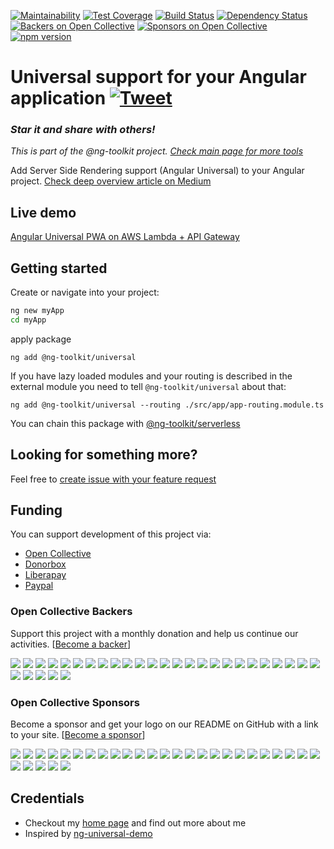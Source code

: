 [![Maintainability](https://api.codeclimate.com/v1/badges/feb1889ed8bd09672fae/maintainability)](https://codeclimate.com/github/maciejtreder/ng-toolkit/maintainability)
[![Test Coverage](https://api.codeclimate.com/v1/badges/feb1889ed8bd09672fae/test_coverage)](https://codeclimate.com/github/maciejtreder/ng-toolkit/test_coverage) 
[![Build Status](https://travis-ci.org/maciejtreder/ng-toolkit.png)](https://travis-ci.org/maciejtreder/ng-toolkit)
[![Dependency Status](https://david-dm.org/maciejtreder/ng-toolkit.svg)](https://david-dm.org/maciejtreder/ng-toolkit)
[![Backers on Open Collective](https://opencollective.com/ng-toolkit/backers/badge.svg)](#backers) 
[![Sponsors on Open Collective](https://opencollective.com/ng-toolkit/sponsors/badge.svg)](#sponsors)
[![npm version](https://badge.fury.io/js/%40ng-toolkit%2Funiversal.svg)](https://badge.fury.io/js/%40ng-toolkit%2Funiversal)

# Universal support for your Angular application [![Tweet](https://img.shields.io/twitter/url/http/shields.io.svg?style=social&logo=twitter)](https://twitter.com/intent/tweet?text=Just%20started%20using%20@ng-toolkit/universal&url=https://github.com/maciejtreder/ng-toolkit&via=maciejtreder&hashtags=angular,pwa,webapp,software,developers,serverless,firebase)

### _**Star it and share with others!**_
_This is part of the @ng-toolkit project. [Check main page for more tools](https://github.com/maciejtreder/ng-toolkit)_

Add Server Side Rendering support (Angular Universal) to your Angular project.
[Check deep overview article on Medium](https://medium.com/@maciejtreder/angular-server-side-rendering-with-ng-toolkit-universal-c08479ca688)

## Live demo
[Angular Universal PWA on AWS Lambda + API Gateway](https://www.angular-toolkit.maciejtreder.com)

## Getting started
Create or navigate into your project:
```bash
ng new myApp
cd myApp
```
apply package

```
ng add @ng-toolkit/universal
```

If you have lazy loaded modules and your routing is described in the external module you need to tell `@ng-toolkit/universal` about that:
```
ng add @ng-toolkit/universal --routing ./src/app/app-routing.module.ts 
```

You can chain this package with [@ng-toolkit/serverless](https://github.com/maciejtreder/ng-toolkit/blob/master/schematics/serverless)

## <a name="question"></a> Looking for something more?
Feel free to [create issue with your feature request](https://github.com/maciejtreder/angular-toolkit/issues/new)

## <a name="funding"></a> Funding

You can support development of this project via:
- [Open Collective](https://opencollective.com/ng-toolkit)
- [Donorbox](https://donorbox.org/ng-toolkit)
- [Liberapay](https://liberapay.com/maciejtreder/donate)
- [Paypal](https://www.paypal.me/ngtoolkit)


### Open Collective Backers

Support this project with a monthly donation and help us continue our activities. [[Become a backer](https://opencollective.com/ng-toolkit#backer)]

<a href="https://opencollective.com/ng-toolkit/backer/0/website" target="_blank"><img src="https://opencollective.com/ng-toolkit/backer/0/avatar.svg"></a>
<a href="https://opencollective.com/ng-toolkit/backer/1/website" target="_blank"><img src="https://opencollective.com/ng-toolkit/backer/1/avatar.svg"></a>
<a href="https://opencollective.com/ng-toolkit/backer/2/website" target="_blank"><img src="https://opencollective.com/ng-toolkit/backer/2/avatar.svg"></a>
<a href="https://opencollective.com/ng-toolkit/backer/3/website" target="_blank"><img src="https://opencollective.com/ng-toolkit/backer/3/avatar.svg"></a>
<a href="https://opencollective.com/ng-toolkit/backer/4/website" target="_blank"><img src="https://opencollective.com/ng-toolkit/backer/4/avatar.svg"></a>
<a href="https://opencollective.com/ng-toolkit/backer/5/website" target="_blank"><img src="https://opencollective.com/ng-toolkit/backer/5/avatar.svg"></a>
<a href="https://opencollective.com/ng-toolkit/backer/6/website" target="_blank"><img src="https://opencollective.com/ng-toolkit/backer/6/avatar.svg"></a>
<a href="https://opencollective.com/ng-toolkit/backer/7/website" target="_blank"><img src="https://opencollective.com/ng-toolkit/backer/7/avatar.svg"></a>
<a href="https://opencollective.com/ng-toolkit/backer/8/website" target="_blank"><img src="https://opencollective.com/ng-toolkit/backer/8/avatar.svg"></a>
<a href="https://opencollective.com/ng-toolkit/backer/9/website" target="_blank"><img src="https://opencollective.com/ng-toolkit/backer/9/avatar.svg"></a>
<a href="https://opencollective.com/ng-toolkit/backer/10/website" target="_blank"><img src="https://opencollective.com/ng-toolkit/backer/10/avatar.svg"></a>
<a href="https://opencollective.com/ng-toolkit/backer/11/website" target="_blank"><img src="https://opencollective.com/ng-toolkit/backer/11/avatar.svg"></a>
<a href="https://opencollective.com/ng-toolkit/backer/12/website" target="_blank"><img src="https://opencollective.com/ng-toolkit/backer/12/avatar.svg"></a>
<a href="https://opencollective.com/ng-toolkit/backer/13/website" target="_blank"><img src="https://opencollective.com/ng-toolkit/backer/13/avatar.svg"></a>
<a href="https://opencollective.com/ng-toolkit/backer/14/website" target="_blank"><img src="https://opencollective.com/ng-toolkit/backer/14/avatar.svg"></a>
<a href="https://opencollective.com/ng-toolkit/backer/15/website" target="_blank"><img src="https://opencollective.com/ng-toolkit/backer/15/avatar.svg"></a>
<a href="https://opencollective.com/ng-toolkit/backer/16/website" target="_blank"><img src="https://opencollective.com/ng-toolkit/backer/16/avatar.svg"></a>
<a href="https://opencollective.com/ng-toolkit/backer/17/website" target="_blank"><img src="https://opencollective.com/ng-toolkit/backer/17/avatar.svg"></a>
<a href="https://opencollective.com/ng-toolkit/backer/18/website" target="_blank"><img src="https://opencollective.com/ng-toolkit/backer/18/avatar.svg"></a>
<a href="https://opencollective.com/ng-toolkit/backer/19/website" target="_blank"><img src="https://opencollective.com/ng-toolkit/backer/19/avatar.svg"></a>
<a href="https://opencollective.com/ng-toolkit/backer/20/website" target="_blank"><img src="https://opencollective.com/ng-toolkit/backer/20/avatar.svg"></a>
<a href="https://opencollective.com/ng-toolkit/backer/21/website" target="_blank"><img src="https://opencollective.com/ng-toolkit/backer/21/avatar.svg"></a>
<a href="https://opencollective.com/ng-toolkit/backer/22/website" target="_blank"><img src="https://opencollective.com/ng-toolkit/backer/22/avatar.svg"></a>
<a href="https://opencollective.com/ng-toolkit/backer/23/website" target="_blank"><img src="https://opencollective.com/ng-toolkit/backer/23/avatar.svg"></a>
<a href="https://opencollective.com/ng-toolkit/backer/24/website" target="_blank"><img src="https://opencollective.com/ng-toolkit/backer/24/avatar.svg"></a>
<a href="https://opencollective.com/ng-toolkit/backer/25/website" target="_blank"><img src="https://opencollective.com/ng-toolkit/backer/25/avatar.svg"></a>
<a href="https://opencollective.com/ng-toolkit/backer/26/website" target="_blank"><img src="https://opencollective.com/ng-toolkit/backer/26/avatar.svg"></a>
<a href="https://opencollective.com/ng-toolkit/backer/27/website" target="_blank"><img src="https://opencollective.com/ng-toolkit/backer/27/avatar.svg"></a>
<a href="https://opencollective.com/ng-toolkit/backer/28/website" target="_blank"><img src="https://opencollective.com/ng-toolkit/backer/28/avatar.svg"></a>
<a href="https://opencollective.com/ng-toolkit/backer/29/website" target="_blank"><img src="https://opencollective.com/ng-toolkit/backer/29/avatar.svg"></a>

### Open Collective Sponsors

Become a sponsor and get your logo on our README on GitHub with a link to your site. [[Become a sponsor](https://opencollective.com/ng-toolkit#sponsor)]

<a href="https://opencollective.com/ng-toolkit/sponsor/0/website" target="_blank"><img src="https://opencollective.com/ng-toolkit/sponsor/0/avatar.svg"></a>
<a href="https://opencollective.com/ng-toolkit/sponsor/1/website" target="_blank"><img src="https://opencollective.com/ng-toolkit/sponsor/1/avatar.svg"></a>
<a href="https://opencollective.com/ng-toolkit/sponsor/2/website" target="_blank"><img src="https://opencollective.com/ng-toolkit/sponsor/2/avatar.svg"></a>
<a href="https://opencollective.com/ng-toolkit/sponsor/3/website" target="_blank"><img src="https://opencollective.com/ng-toolkit/sponsor/3/avatar.svg"></a>
<a href="https://opencollective.com/ng-toolkit/sponsor/4/website" target="_blank"><img src="https://opencollective.com/ng-toolkit/sponsor/4/avatar.svg"></a>
<a href="https://opencollective.com/ng-toolkit/sponsor/5/website" target="_blank"><img src="https://opencollective.com/ng-toolkit/sponsor/5/avatar.svg"></a>
<a href="https://opencollective.com/ng-toolkit/sponsor/6/website" target="_blank"><img src="https://opencollective.com/ng-toolkit/sponsor/6/avatar.svg"></a>
<a href="https://opencollective.com/ng-toolkit/sponsor/7/website" target="_blank"><img src="https://opencollective.com/ng-toolkit/sponsor/7/avatar.svg"></a>
<a href="https://opencollective.com/ng-toolkit/sponsor/8/website" target="_blank"><img src="https://opencollective.com/ng-toolkit/sponsor/8/avatar.svg"></a>
<a href="https://opencollective.com/ng-toolkit/sponsor/9/website" target="_blank"><img src="https://opencollective.com/ng-toolkit/sponsor/9/avatar.svg"></a>
<a href="https://opencollective.com/ng-toolkit/sponsor/10/website" target="_blank"><img src="https://opencollective.com/ng-toolkit/sponsor/10/avatar.svg"></a>
<a href="https://opencollective.com/ng-toolkit/sponsor/11/website" target="_blank"><img src="https://opencollective.com/ng-toolkit/sponsor/11/avatar.svg"></a>
<a href="https://opencollective.com/ng-toolkit/sponsor/12/website" target="_blank"><img src="https://opencollective.com/ng-toolkit/sponsor/12/avatar.svg"></a>
<a href="https://opencollective.com/ng-toolkit/sponsor/13/website" target="_blank"><img src="https://opencollective.com/ng-toolkit/sponsor/13/avatar.svg"></a>
<a href="https://opencollective.com/ng-toolkit/sponsor/14/website" target="_blank"><img src="https://opencollective.com/ng-toolkit/sponsor/14/avatar.svg"></a>
<a href="https://opencollective.com/ng-toolkit/sponsor/15/website" target="_blank"><img src="https://opencollective.com/ng-toolkit/sponsor/15/avatar.svg"></a>
<a href="https://opencollective.com/ng-toolkit/sponsor/16/website" target="_blank"><img src="https://opencollective.com/ng-toolkit/sponsor/16/avatar.svg"></a>
<a href="https://opencollective.com/ng-toolkit/sponsor/17/website" target="_blank"><img src="https://opencollective.com/ng-toolkit/sponsor/17/avatar.svg"></a>
<a href="https://opencollective.com/ng-toolkit/sponsor/18/website" target="_blank"><img src="https://opencollective.com/ng-toolkit/sponsor/18/avatar.svg"></a>
<a href="https://opencollective.com/ng-toolkit/sponsor/19/website" target="_blank"><img src="https://opencollective.com/ng-toolkit/sponsor/19/avatar.svg"></a>
<a href="https://opencollective.com/ng-toolkit/sponsor/20/website" target="_blank"><img src="https://opencollective.com/ng-toolkit/sponsor/20/avatar.svg"></a>
<a href="https://opencollective.com/ng-toolkit/sponsor/21/website" target="_blank"><img src="https://opencollective.com/ng-toolkit/sponsor/21/avatar.svg"></a>
<a href="https://opencollective.com/ng-toolkit/sponsor/22/website" target="_blank"><img src="https://opencollective.com/ng-toolkit/sponsor/22/avatar.svg"></a>
<a href="https://opencollective.com/ng-toolkit/sponsor/23/website" target="_blank"><img src="https://opencollective.com/ng-toolkit/sponsor/23/avatar.svg"></a>
<a href="https://opencollective.com/ng-toolkit/sponsor/24/website" target="_blank"><img src="https://opencollective.com/ng-toolkit/sponsor/24/avatar.svg"></a>
<a href="https://opencollective.com/ng-toolkit/sponsor/25/website" target="_blank"><img src="https://opencollective.com/ng-toolkit/sponsor/25/avatar.svg"></a>
<a href="https://opencollective.com/ng-toolkit/sponsor/26/website" target="_blank"><img src="https://opencollective.com/ng-toolkit/sponsor/26/avatar.svg"></a>
<a href="https://opencollective.com/ng-toolkit/sponsor/27/website" target="_blank"><img src="https://opencollective.com/ng-toolkit/sponsor/27/avatar.svg"></a>
<a href="https://opencollective.com/ng-toolkit/sponsor/28/website" target="_blank"><img src="https://opencollective.com/ng-toolkit/sponsor/28/avatar.svg"></a>
<a href="https://opencollective.com/ng-toolkit/sponsor/29/website" target="_blank"><img src="https://opencollective.com/ng-toolkit/sponsor/29/avatar.svg"></a>





## <a name="credentials"></a> Credentials
* Checkout my [home page](https://www.maciejtreder.com) and find out more about me
* Inspired by [ng-universal-demo](https://github.com/FrozenPandaz/ng-universal-demo)
